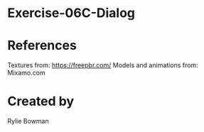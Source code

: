 # Exercise-06C-Dialog

# References

Textures from: https://freepbr.com/
Models and animations from: Mixamo.com

# Created by 
Rylie Bowman
